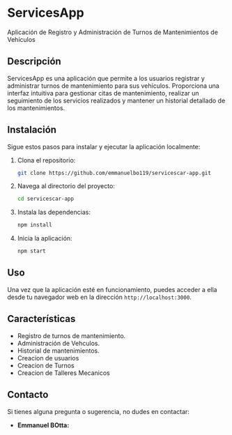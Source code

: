 # ServicesApp

Aplicación de Registro y Administración de Turnos de Mantenimientos de Vehículos

## Descripción
ServicesApp es una aplicación que permite a los usuarios registrar y administrar turnos de mantenimiento para sus vehículos. Proporciona una interfaz intuitiva para gestionar citas de mantenimiento, realizar un seguimiento de los servicios realizados y mantener un historial detallado de los mantenimientos.

## Instalación

Sigue estos pasos para instalar y ejecutar la aplicación localmente:

1. Clona el repositorio:
    ```bash
    git clone https://github.com/emmanuelbo119/servicescar-app.git
    ```
2. Navega al directorio del proyecto:
    ```bash
    cd servicescar-app
    ```
3. Instala las dependencias:
    ```bash
    npm install
    ```
4. Inicia la aplicación:
    ```bash
    npm start
    ```

## Uso

Una vez que la aplicación esté en funcionamiento, puedes acceder a ella desde tu navegador web en la dirección `http://localhost:3000`.

## Características

- Registro de turnos de mantenimiento.
- Administración de Vehculos.
- Historial de mantenimientos.
- Creacion de usuarios
- Creacion de Turnos
- Creacion de Talleres Mecanicos



## Contacto

Si tienes alguna pregunta o sugerencia, no dudes en contactar:

- **Emmanuel BOtta:** 
